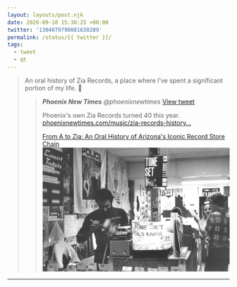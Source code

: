 ```yaml
---
layout: layouts/post.njk
date: 2020-09-10 15:30:25 +00:00
twitter: '1304079790081630209'
permalink: /status/{{ twitter }}/
tags: 
  - tweet
  - qt
---
```


> An oral history of Zia Records, a place where I’ve spent a significant portion of my life. 💚
> 
> > <cite>**Phoenix New Times** @phoenixnewtimes</cite> [View tweet](https://twitter.com/phoenixnewtimes/status/1304073299161501696)
> > 
> > Phoenix's own Zia Records turned 40 this year. [phoenixnewtimes.com/music/zia-records-history…](https://www.phoenixnewtimes.com/music/zia-records-history-40th-anniversary-brad-singer-11492934)
> > 
> > [<span>From A to Zia: An Oral History of Arizona's Iconic Record Store Chain</span> ![record store counter](/img/_qt/ScMumGux.jpg)](https://www.phoenixnewtimes.com/music/zia-records-history-40th-anniversary-brad-singer-11492934)

---
